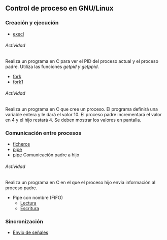 ## Control de proceso en GNU/Linux

### Creación y ejecución
- [execl](https://github.com/franlu/DAM-PSP/blob/master/Control_procesos/execl.c)

###### Actividad

Realiza un programa en C para ver el PID del proceso actual y el proceso padre.
Utiliza las funciones _getpid y getppid_.

- [fork](https://github.com/franlu/DAM-PSP/blob/master/Control_procesos/fork.c)
- [fork1](https://github.com/franlu/DAM-PSP/blob/master/Control_procesos/fork1.c)

###### Actividad

Realiza un programa en C que cree un proceso. El programa definirá una variable
entera y le dará el valor 10. El proceso padre incrementará el valor en 4 y el hijo
restará 4. Se deben mostrar los valores en pantalla.

### Comunicación entre procesos
- [ficheros](https://github.com/franlu/DAM-PSP/blob/master/Control_procesos/fichero.c)
- [pipe](https://github.com/franlu/DAM-PSP/blob/master/Control_procesos/pipe.c)
- [pipe](https://github.com/franlu/DAM-PSP/blob/master/Control_procesos/pipepadrehijo.c) Comunicación padre a hijo

###### Actividad

Realiza un programa en C en el que el proceso hijo envia información al proceso padre.

- Pipe con nombre (FIFO)
  - [Lectura](https://github.com/franlu/DAM-PSP/blob/master/Control_procesos/fifocrea.c)
  - [Escritura](https://github.com/franlu/DAM-PSP/blob/master/Control_procesos/fifoescribe.c)

### Sincronización

- [Envio de señales](https://github.com/franlu/DAM-PSP/blob/master/Control_procesos/signal.c)
